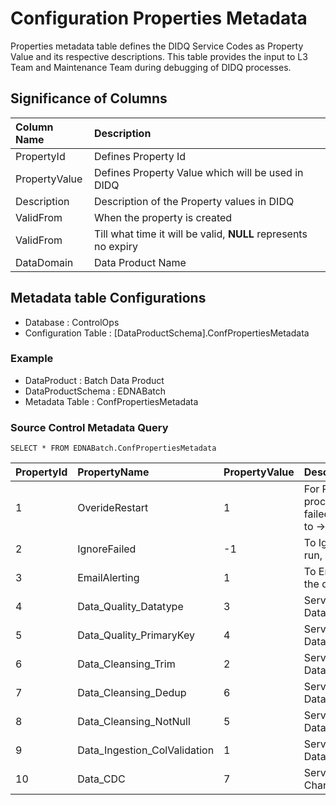 # Configuration Properties Metadata

Properties metadata table defines the DIDQ Service Codes as Property Value and its respective descriptions.
This table provides the input to L3 Team and Maintenance Team during debugging of DIDQ processes.

## Significance of Columns

| Column Name           | Description                                                                                       |
| :---         | :---                                                                                     |
| PropertyId          | Defines Property Id                                                                              |
| PropertyValue            | Defines Property Value which will be used in DIDQ                                                                                       |
| Description      | Description of the Property values in DIDQ                                                |
| ValidFrom            | When the property is created      									|
| ValidFrom            | Till what time it will be valid, **NULL**  represents no expiry								|
| DataDomain            | Data Product Name     									|

## Metadata table Configurations

* Database              : ControlOps
* Configuration Table   : [DataProductSchema].ConfPropertiesMetadata

### Example

* DataProduct	: Batch Data Product
* DataProductSchema	: EDNABatch
* Metadata Table		: ConfPropertiesMetadata

### Source Control Metadata Query

```jsonc
SELECT * FROM EDNABatch.ConfPropertiesMetadata
```

|	PropertyId	|PropertyName	|PropertyValue	|Description	|ValidFrom	|ValidTo	|DataDomain	|
|	:---	|:---	|:---	|:---	|:---	|:---	|:---	|
|	1	|OverideRestart	|1	|For Re-Processing the same processed step but it should not failed step, Update ProcessFlag to -> 1 = Start New or 0 -> Restart	|2020-09-06 10:53:32.920	|NULL	|Batch_DataProduct	|
|	2	|IgnoreFailed	|-1	|To Ignore the failed step for next run, Update ProcessFlag to -> -1	|2020-09-06 10:54:35.823	|NULL	|Batch_DataProduct	|
|	3	|EmailAlerting	|1	|To Enable Pipeline email alerts via the database, 1 = Yes, 0 = No.	|2020-09-06 10:56:30.867	|NULL	|Batch_DataProduct	|
|	4	|Data_Quality_Datatype	|3	|Service Code for Data_Quality_Datatype	|2020-09-06 10:56:30.867	|NULL	|Batch_DataProduct	|
|	5	|Data_Quality_PrimaryKey	|4	|Service Code for Data_Quality_PrimaryKey	|2020-09-06 10:56:30.867	|NULL	|Batch_DataProduct	|
|	6	|Data_Cleansing_Trim	|2	|Service Code for Data_Cleansing_Trim	|2020-09-06 10:56:30.867	|NULL	|Batch_DataProduct	|
|	7	|Data_Cleansing_Dedup	|6	|Service Code for Data_Cleansing_Dedup	|2020-09-06 10:56:30.867	|NULL	|Batch_DataProduct	|
|	8	|Data_Cleansing_NotNull	|5	|Service Code for Data_Cleansing_NotNull	|2020-09-06 10:56:30.867	|NULL	|Batch_DataProduct	|
|	9	|Data_Ingestion_ColValidation	|1	|Service Code for Data_Ingestion_Column_Validation	|2020-09-06 10:56:30.867	|NULL	|Batch_DataProduct	|
|	10	|Data_CDC	|7	|Service Code for ChangeDataCapture_SCD2	|2020-12-18 07:22:16.953	|NULL	|Batch_DataProduct	|
